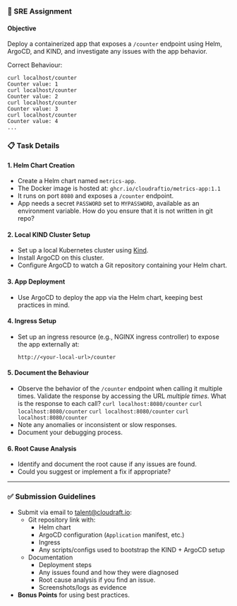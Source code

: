 ### 🚀 SRE Assignment

#### **Objective**
Deploy a containerized app that exposes a `/counter` endpoint using Helm, ArgoCD, and KIND, and investigate any issues with the app behavior. 

Correct Behaviour:
```
curl localhost/counter
Counter value: 1
curl localhost/counter
Counter value: 2
curl localhost/counter
Counter value: 3
curl localhost/counter
Counter value: 4
...
```

### **📋 Task Details**

#### **1. Helm Chart Creation**
- Create a Helm chart named `metrics-app`.
- The Docker image is hosted at: `ghcr.io/cloudraftio/metrics-app:1.1`
- It runs on port `8080` and exposes a `/counter` endpoint.
- App needs a secret `PASSWORD` set to `MYPASSWORD`, available as an environment variable. How do you ensure that it is not written in git repo?


#### **2. Local KIND Cluster Setup**
- Set up a local Kubernetes cluster using [Kind](https://kind.sigs.k8s.io/).
- Install ArgoCD on this cluster.
- Configure ArgoCD to watch a Git repository containing your Helm chart.

#### **3. App Deployment**
- Use ArgoCD to deploy the app via the Helm chart, keeping best practices in mind.

#### **4. Ingress Setup**
- Set up an ingress resource (e.g., NGINX ingress controller) to expose the app externally at:
  ```
  http://<your-local-url>/counter
  ```


#### **5. Document the Behaviour**
- Observe the behavior of the `/counter` endpoint when calling it multiple times.
  Validate the response by accessing the URL *multiple times*. What is the response to each call? 
  `curl localhost:8080/counter`
  `curl localhost:8080/counter`
  `curl localhost:8080/counter`
  `curl localhost:8080/counter`
- Note any anomalies or inconsistent or slow responses.
- Document your debugging process.

#### **6. Root Cause Analysis**
- Identify and document the root cause if any issues are found.
- Could you suggest or implement a fix if appropriate?

---

### ✅ **Submission Guidelines**
- Submit via email to talent@cloudraft.io:
  - Git repository link with:
    - Helm chart
    - ArgoCD configuration (`Application` manifest, etc.)
    - Ingress 
    - Any scripts/configs used to bootstrap the KIND + ArgoCD setup
  - Documentation
    - Deployment steps
    - Any issues found and how they were diagnosed
    - Root cause analysis if you find an issue.
    - Screenshots/logs as evidence
- **Bonus Points** for using best practices.



